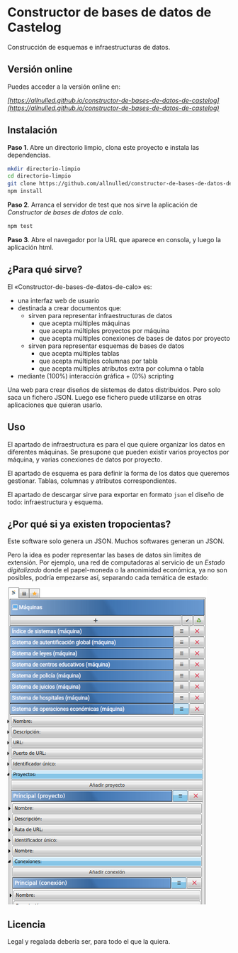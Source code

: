 # Constructor de bases de datos de Castelog

Construcción de esquemas e infraestructuras de datos.

## Versión online

Puedes acceder a la versión online en:

*[https://allnulled.github.io/constructor-de-bases-de-datos-de-castelog](https://allnulled.github.io/constructor-de-bases-de-datos-de-castelog)*

## Instalación

**Paso 1**. Abre un directorio limpio, clona este proyecto e instala las dependencias.

```sh
mkdir directorio-limpio
cd directorio-limpio
git clone https://github.com/allnulled/constructor-de-bases-de-datos-de-castelog.git .
npm install
```

**Paso 2**. Arranca el servidor de test que nos sirve la aplicación de *Constructor de bases de datos de calo*.

```sh
npm test
```

**Paso 3**. Abre el navegador por la URL que aparece en consola, y luego la aplicación html.

## ¿Para qué sirve?

El «Constructor-de-bases-de-datos-de-calo» es:
  - una interfaz web de usuario
  - destinada a crear documentos que:
    - sirven para representar infraestructuras de datos
      - que acepta múltiples máquinas
      - que acepta múltiples proyectos por máquina
      - que acepta múltiples conexiones de bases de datos por proyecto
    - sirven para representar esquemas de bases de datos
      - que acepta múltiples tablas
      - que acepta múltiples columnas por tabla
      - que acepta múltiples atributos extra por columna o tabla
  - mediante (100%) interacción gráfica + (0%) scripting
  
Una web para crear diseños de sistemas de datos distribuidos. Pero solo saca un fichero JSON. Luego ese fichero puede utilizarse en otras aplicaciones que quieran usarlo.

## Uso

El apartado de infraestructura es para el que quiere organizar los datos en diferentes máquinas. Se presupone que pueden existir varios proyectos por máquina, y varias conexiones de datos por proyecto.

El apartado de esquema es para definir la forma de los datos que queremos gestionar. Tablas, columnas y atributos correspondientes.

El apartado de descargar sirve para exportar en formato `json` el diseño de todo: infraestructura y esquema.

## ¿Por qué si ya existen tropocientas?

Este software solo genera un JSON. Muchos softwares generan un JSON.

Pero la idea es poder representar las bases de datos sin límites de extensión. Por ejemplo, una red de computadoras al servicio de un *Estado digitalizado* donde el papel-moneda o la anonimidad económica, ya no son posibles, podría empezarse así, separando cada temática de estado:

![./docs/images/Constructor-de-bases-de-datos-de-calo.infraestructura.png](./docs/images/Constructor-de-bases-de-datos-de-calo.infraestructura.png)


## Licencia

Legal y regalada debería ser, para todo el que la quiera.